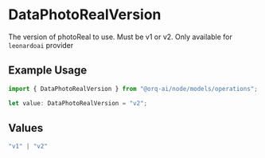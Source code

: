 # DataPhotoRealVersion

The version of photoReal to use. Must be v1 or v2. Only available for `leonardoai` provider

## Example Usage

```typescript
import { DataPhotoRealVersion } from "@orq-ai/node/models/operations";

let value: DataPhotoRealVersion = "v2";
```

## Values

```typescript
"v1" | "v2"
```
